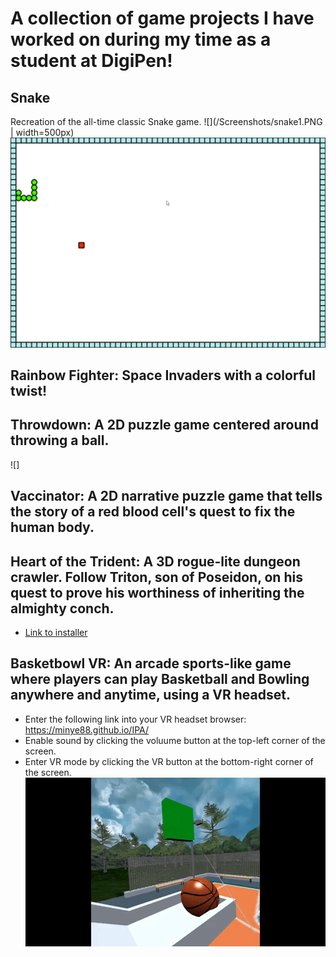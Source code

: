 # A collection of game projects I have worked on during my time as a student at DigiPen!

## Snake
Recreation of the all-time classic Snake game.
![](/Screenshots/snake1.PNG | width=500px)
![](/Screenshots/snake2.PNG)

## Rainbow Fighter: Space Invaders with a colorful twist! 

## Throwdown: A 2D puzzle game centered around throwing a ball.
![]

## Vaccinator: A 2D narrative puzzle game that tells the story of a red blood cell's quest to fix the human body.
## Heart of the Trident: A 3D rogue-lite dungeon crawler. Follow Triton, son of Poseidon, on his quest to prove his worthiness of inheriting the almighty conch.
   - [Link to installer](https://drive.google.com/file/d/117NUFuCDk1laaTeMvF7h4PWiw-NqHqKL/view?usp=share_link)



## Basketbowl VR: An arcade sports-like game where players can play Basketball and Bowling anywhere and anytime, using a VR headset.
  - Enter the following link into your VR headset browser: https://minye88.github.io/IPA/
  - Enable sound by clicking the voluume button at the top-left corner of the screen.
  - Enter VR mode by clicking the VR button at the bottom-right corner of the screen.
![basketball gif](/Screenshots/basketball.gif)
 
  
